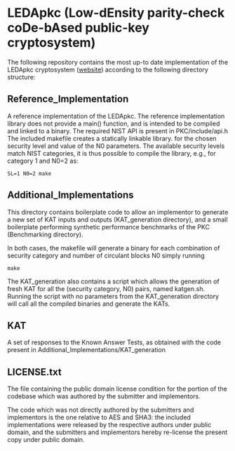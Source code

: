 # LEDApkc (Low-dEnsity parity-check coDe-bAsed public-key cryptosystem) 

The following repository contains the most up-to date implementation of the
LEDApkc cryptosystem ([website](https://www.ledacrypt.org/LEDApkc)) according to 
the following directory structure:

## Reference_Implementation

A reference implementation of the LEDApkc. 
The reference implementation library does not provide a main() function, and is 
intended to be compiled and linked to a binary. 
The required NIST API is present in PKC/include/api.h
The included makefile creates a statically linkable library.
for the chosen security level and value of the N0 parameters.
The available security levels match NIST categories, it is thus possible to 
compile the library, e.g., for category 1 and N0=2 as:

`SL=1 N0=2 make`


## Additional_Implementations

This directory contains boilerplate code to allow an implementor to generate
a new set of KAT inputs and outputs (KAT_generation directory), and 
a small boilerplate performing synthetic performance benchmarks of the
PKC (Benchmarking directory).

In both cases, the makefile will generate a binary for each combination of
security category and number of circulant blocks N0 simply running

`make`

The KAT_generation also contains a script which allows the generation of fresh
KAT for all the (security category, N0) pairs, named katgen.sh. Running the 
script with no parameters from the KAT_generation directory will call all the 
compiled binaries and generate the KATs.

## KAT

A set of responses to the Known Answer Tests, as obtained with the code present
in Additional_Implementations/KAT_generation


## LICENSE.txt

The file containing the public domain license condition for the portion of the 
codebase which was authored by the submitter and implementors.

The code which was not directly authored by the submitters and implementors
is the one relative to AES and SHA3: the included implementations were released
by the respective authors under public domain, and the submitters and 
implementors hereby re-license the present copy under public domain.
